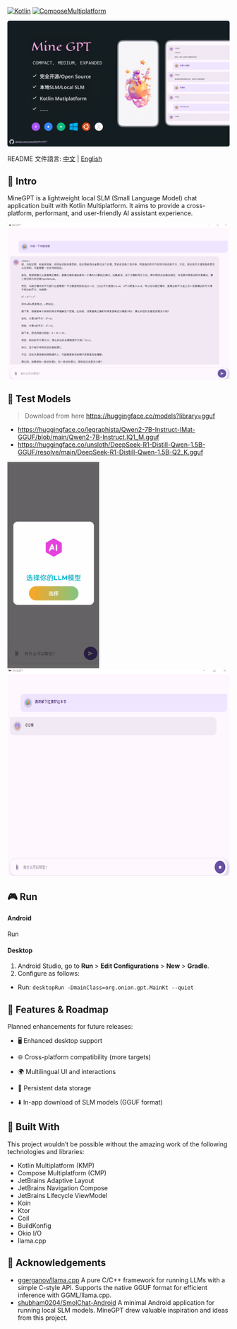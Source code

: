 [![Kotlin](https://img.shields.io/badge/Kotlin-2.1.0-blue.svg?style=flat&logo=kotlin)](https://kotlinlang.org)
[![ComposeMultiplatform](https://img.shields.io/badge/Compose_Multiplatform-1.7.3-blue.svg?style=flat)](https://www.jetbrains.com/compose-multiplatform/)

![ProjectBanner](project_cover.webp)

README 文件語言: [中文](/docs/README_CHT.md) | [English](/README.md)

## 📜 Intro

MineGPT is a lightweight local SLM (Small Language Model) chat application built with Kotlin Multiplatform. It aims to provide a cross-platform, performant, and user-friendly AI assistant experience.

![ProjectApp](project_chat.webp)

## 💠 Test Models

> Download from here https://huggingface.co/models?library=gguf

- https://huggingface.co/legraphista/Qwen2-7B-Instruct-IMat-GGUF/blob/main/Qwen2-7B-Instruct.IQ1_M.gguf
- https://huggingface.co/unsloth/DeepSeek-R1-Distill-Qwen-1.5B-GGUF/resolve/main/DeepSeek-R1-Distill-Qwen-1.5B-Q2_K.gguf

<div align="start">
  <img src="docs/shot_1.gif" height=466/>
  <img src="docs/shot_2.gif" height=466/>
<div/>

## 🎮 Run

#### Android
Run
#### Desktop
1. Android Studio, go to **Run** > **Edit Configurations** > **New** > **Gradle**.
2. Configure as follows:
- Run: `desktopRun -DmainClass=org.onion.gpt.MainKt --quiet`

## 🚀 Features & Roadmap
Planned enhancements for future releases:

- 🖥️ Enhanced desktop support

- 🌐 Cross-platform compatibility (more targets)

- 🌍 Multilingual UI and interactions

- 💾 Persistent data storage

- ⬇️ In-app download of SLM models (GGUF format)

## 🧩 Built With
This project wouldn’t be possible without the amazing work of the following technologies and libraries:
- Kotlin Multiplatform (KMP)
- Compose Multiplatform (CMP)
- JetBrains Adaptive Layout
- JetBrains Navigation Compose
- JetBrains Lifecycle ViewModel
- Koin
- Ktor
- Coil
- BuildKonfig
- Okio I/O
- llama.cpp

## 🙏 Acknowledgements

* [ggerganov/llama.cpp](https://github.com/ggerganov/llama.cpp) A pure C/C++ framework for running LLMs with a simple C-style API. Supports the native GGUF format for efficient inference with GGML/llama.cpp.
* [shubham0204/SmolChat-Android](https://github.com/shubham0204/SmolChat-Android) A minimal Android application for running local SLM models. MineGPT drew valuable inspiration and ideas from this project.
